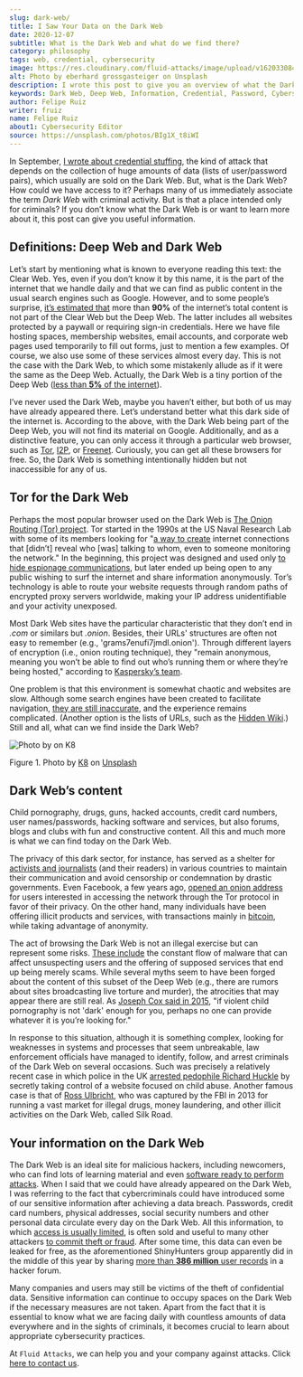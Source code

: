 ```yaml
---
slug: dark-web/
title: I Saw Your Data on the Dark Web
date: 2020-12-07
subtitle: What is the Dark Web and what do we find there?
category: philosophy
tags: web, credential, cybersecurity
image: https://res.cloudinary.com/fluid-attacks/image/upload/v1620330845/blog/dark-web/cover_a24zzf.webp
alt: Photo by eberhard grossgasteiger on Unsplash
description: I wrote this post to give you an overview of what the Dark Web is, how we get in, and what we can find within it.
keywords: Dark Web, Deep Web, Information, Credential, Password, Cybersecurity, Ethical Hacking, Pentesting
author: Felipe Ruiz
writer: fruiz
name: Felipe Ruiz
about1: Cybersecurity Editor
source: https://unsplash.com/photos/BIg1X_t8iWI
---
```


In September, [I wrote about credential
stuffing](../credential-stuffing/), the kind of attack that depends on
the collection of huge amounts of data (lists of user/password pairs),
which usually are sold on the Dark Web. But, what is the Dark Web? How
could we have access to it? Perhaps many of us immediately associate the
term *Dark Web* with criminal activity. But is that a place intended
only for criminals? If you don’t know what the Dark Web is or want to
learn more about it, this post can give you useful information.

## Definitions: Deep Web and Dark Web

Let’s start by mentioning what is known to everyone reading this text:
the Clear Web. Yes, even if you don’t know it by this name, it is the
part of the internet that we handle daily and that we can find as public
content in the usual search engines such as Google. However, and to some
people’s surprise, [it’s estimated
that](https://www.csoonline.com/article/3249765/what-is-the-dark-web-how-to-access-it-and-what-youll-find.html)
more than **90%** of the internet’s total content is not part of the
Clear Web but the Deep Web. The latter includes all websites protected
by a paywall or requiring sign-in credentials. Here we have file hosting
spaces, membership websites, email accounts, and corporate web pages
used temporarily to fill out forms, just to mention a few examples. Of
course, we also use some of these services almost every day. This is not
the case with the Dark Web, to which some mistakenly allude as if it
were the same as the Deep Web. Actually, the Dark Web is a tiny portion
of the Deep Web ([less than **5%** of the
internet](https://www.kaspersky.com/resource-center/threats/deep-web)).

I’ve never used the Dark Web, maybe you haven’t either, but both of us
may have already appeared there. Let’s understand better what this dark
side of the internet is. According to the above, with the Dark Web being
part of the Deep Web, you will not find its material on Google.
Additionally, and as a distinctive feature, you can only access it
through a particular web browser, such as
[Tor](https://www.torproject.org/), [I2P](https://geti2p.net/en/), or
[Freenet](https://freenetproject.org/index.html). Curiously, you can get
all these browsers for free. So, the Dark Web is something intentionally
hidden but not inaccessible for any of us.

## Tor for the Dark Web

Perhaps the most popular browser used on the Dark Web is [The Onion
Routing (Tor) project](https://www.torproject.org/). Tor started in the
1990s at the US Naval Research Lab with some of its members looking for
"[a way to create](https://www.torproject.org/about/history/) internet
connections that \[didn’t\] reveal who \[was\] talking to whom, even to
someone monitoring the network." In the beginning, this project was
designed and used only [to hide espionage
communications](https://www.kaspersky.com/resource-center/threats/deep-web),
but later ended up being open to any public wishing to surf the internet
and share information anonymously. Tor’s technology is able to route
your website requests through random paths of encrypted proxy servers
worldwide, making your IP address unidentifiable and your activity
unexposed.

Most Dark Web sites have the particular characteristic that they don’t
end in *.com* or similars but *.onion*. Besides, their URLs' structures
are often not easy to remember (e.g., 'grams7enufi7jmdl.onion'). Through
different layers of encryption (i.e., onion routing technique), they
"remain anonymous, meaning you won’t be able to find out who’s running
them or where they’re being hosted," according to [Kaspersky’s
team](https://www.kaspersky.com/resource-center/threats/deep-web).

One problem is that this environment is somewhat chaotic and websites
are slow. Although some search engines have been created to facilitate
navigation, [they are still
inaccurate](https://www.csoonline.com/article/3249765/what-is-the-dark-web-how-to-access-it-and-what-youll-find.html),
and the experience remains complicated. (Another option is the lists of
URLs, such as the [Hidden Wiki](https://thehiddenwiki.org/).) Still and
all, what can we find inside the Dark Web?

<div class="imgblock">

![Photo by on K8](https://res.cloudinary.com/fluid-attacks/image/upload/v1620330844/blog/dark-web/onion_t47cb4.webp)

<div class="title">

Figure 1. Photo by [K8](https://unsplash.com/@k8_iv)
on [Unsplash](https://unsplash.com/photos/0_fkPHulv-M)

</div>

</div>

## Dark Web’s content

Child pornography, drugs, guns, hacked accounts, credit card numbers,
user names/passwords, hacking software and services, but also forums,
blogs and clubs with fun and constructive content. All this and much
more is what we can find today on the Dark Web.

The privacy of this dark sector, for instance, has served as a shelter
for [activists and
journalists](https://www.paconsulting.com/insights/why-the-dark-web-is-becoming-a-cyber-security-nightmare-for-businesses/)
(and their readers) in various countries to maintain their communication
and avoid censorship or condemnation by drastic governments. Even
Facebook, a few years ago, [opened an onion
address](https://en.wikipedia.org/wiki/Facebookcorewwwi.onion) for users
interested in accessing the network through the Tor protocol in favor of
their privacy. On the other hand, many individuals have been offering
illicit products and services, with transactions mainly in
[bitcoin](https://bitcoin.org/en/), while taking advantage of anonymity.

The act of browsing the Dark Web is not an illegal exercise but can
represent some risks. [These
include](https://www.kaspersky.com/resource-center/threats/deep-web) the
constant flow of malware that can affect unsuspecting users and the
offering of supposed services that end up being merely scams. While
several myths seem to have been forged about the content of this subset
of the Deep Web (e.g., there are rumors about sites broadcasting live
torture and murder), the atrocities that may appear there are still
real. As [Joseph Cox said
in 2015](https://www.vice.com/en/article/vvbw8b/the-real-dark-web-doesnt-exist),
"if violent child pornography is not 'dark' enough for you, perhaps no
one can provide whatever it is you’re looking for."

In response to this situation, although it is something complex, looking
for weaknesses in systems and processes that seem unbreakable, law
enforcement officials have managed to identify, follow, and arrest
criminals of the Dark Web on several occasions. Such was precisely a
relatively recent case in which police in the UK [arrested pedophile
Richard
Huckle](https://www.the-sun.com/lifestyle/tech/271948/what-is-the-dark-web-drugs-and-guns-to-the-chloe-ayling-kidnapping-a-look-inside-the-encrypted-network/)
by secretly taking control of a website focused on child abuse. Another
famous case is that of [Ross
Ulbricht](https://en.wikipedia.org/wiki/Ross_Ulbricht), who was captured
by the FBI in 2013 for running a vast market for illegal drugs, money
laundering, and other illicit activities on the Dark Web, called Silk
Road.

## Your information on the Dark Web

The Dark Web is an ideal site for malicious hackers, including
newcomers, who can find lots of learning material and even [software
ready to perform
attacks](https://www.paconsulting.com/insights/why-the-dark-web-is-becoming-a-cyber-security-nightmare-for-businesses/).
When I said that we could have already appeared on the Dark Web, I was
referring to the fact that cybercriminals could have introduced some of
our sensitive information after achieving a data breach. Passwords,
credit card numbers, physical addresses, social security numbers and
other personal data circulate every day on the Dark Web. All this
information, to which [access is usually
limited](https://www.csoonline.com/article/3322134/10-things-you-should-know-about-dark-web-websites.html),
is often sold and useful to many other attackers [to commit theft or
fraud](https://medium.com/swlh/keeping-your-business-safe-from-the-dark-web-b583f421705e).
After some time, this data can even be leaked for free, as the
aforementioned ShinyHunters group apparently did in the middle of this
year by sharing [more than **386 million** user
records](https://www.bleepingcomputer.com/news/security/hacker-leaks-386-million-user-records-from-18-companies-for-free/)
in a hacker forum.

Many companies and users may still be victims of the theft of
confidential data. Sensitive information can continue to occupy spaces
on the Dark Web if the necessary measures are not taken. Apart from the
fact that it is essential to know what we are facing daily with
countless amounts of data everywhere and in the sights of criminals, it
becomes crucial to learn about appropriate cybersecurity practices.

At `Fluid Attacks`, we can help you and your company against attacks.
Click [here to contact us](../../contact-us/).
